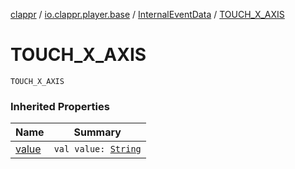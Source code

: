 [clappr](../../index.md) / [io.clappr.player.base](../index.md) / [InternalEventData](index.md) / [TOUCH_X_AXIS](./-t-o-u-c-h_-x_-a-x-i-s.md)

# TOUCH_X_AXIS

`TOUCH_X_AXIS`

### Inherited Properties

| Name | Summary |
|---|---|
| [value](value.md) | `val value: `[`String`](https://kotlinlang.org/api/latest/jvm/stdlib/kotlin/-string/index.html) |
